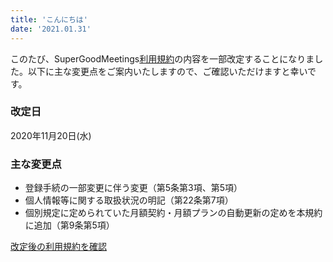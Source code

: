 ```yaml
---
title: 'こんにちは'
date: '2021.01.31'
---
```


このたび、SuperGoodMeetings[利用規約](http://hoge.jp/)の内容を一部改定することになりました。以下に主な変更点をご案内いたしますので、ご確認いただけますと幸いです。

### 改定日
2020年11月20日(水)

### 主な変更点
- 登録手続の一部変更に伴う変更（第5条第3項、第5項）
- 個人情報等に関する取扱状況の明記（第22条第7項）
- 個別規定に定められていた月額契約・月額プランの自動更新の定めを本規約に追加（第9条第5項）

[改定後の利用規約を確認](http://hoge.jp/)
